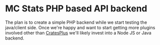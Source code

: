 # MC Stats PHP based API backend

The plan is to create a simple PHP backend while we start testing the java/client side. Once we're happy and want to start getting more plugins involved other than [CratesPlus](https://github.com/ConnorLinfoot/CratesPlus) we'll likely invest into a Node JS or Java backend.
